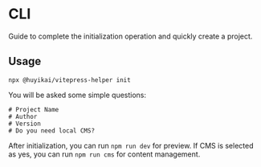 # CLI

Guide to complete the initialization operation and quickly create a project.

## Usage

```shell
npx @huyikai/vitepress-helper init
```

You will be asked some simple questions:

```shell
# Project Name
# Author
# Version
# Do you need local CMS?
```

After initialization, you can run `npm run dev` for preview. If CMS is selected as yes, you can run `npm run cms` for content management.
